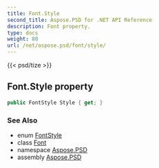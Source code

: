 ```yaml
---
title: Font.Style
second_title: Aspose.PSD for .NET API Reference
description: Font property. 
type: docs
weight: 80
url: /net/aspose.psd/font/style/
---
```

{{< psd/tize >}}
## Font.Style property

```csharp
public FontStyle Style { get; }
```

### See Also

* enum [FontStyle](../../fontstyle/)
* class [Font](../)
* namespace [Aspose.PSD](../../font/)
* assembly [Aspose.PSD](../../../)


